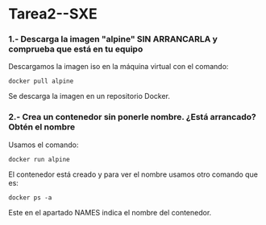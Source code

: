 # Tarea2--SXE
### 1.- Descarga la imagen "alpine" SIN ARRANCARLA y comprueba que está en tu equipo
Descargamos la imagen iso en la máquina virtual con el comando:  

``docker pull alpine``

Se descarga la imagen en un repositorio Docker.


### 2.- Crea un contenedor sin ponerle nombre. ¿Está arrancado? Obtén el nombre
Usamos el comando:

``docker run alpine``

El contenedor está creado y para ver el nombre usamos otro comando que es:

``docker ps -a``

Este en el apartado NAMES indica el nombre del contenedor.


